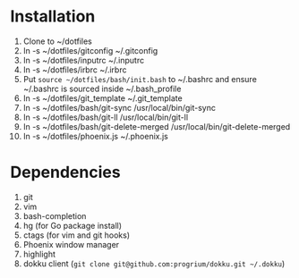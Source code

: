 # Installation
1. Clone to ~/dotfiles
2. ln -s ~/dotfiles/gitconfig ~/.gitconfig
3. ln -s ~/dotfiles/inputrc ~/.inputrc
4. ln -s ~/dotfiles/irbrc ~/.irbrc
5. Put `source ~/dotfiles/bash/init.bash` to ~/.bashrc and ensure ~/.bashrc is sourced inside ~/.bash_profile
6. ln -s ~/dotfiles/git_template ~/.git_template
7. ln -s ~/dotfiles/bash/git-sync /usr/local/bin/git-sync
8. ln -s ~/dotfiles/bash/git-ll /usr/local/bin/git-ll
9. ln -s ~/dotfiles/bash/git-delete-merged /usr/local/bin/git-delete-merged
10. ln -s ~/dotfiles/phoenix.js ~/.phoenix.js

# Dependencies

1. git
2. vim
3. bash-completion
4. hg (for Go package install)
5. ctags (for vim and git hooks)
6. Phoenix window manager
7. highlight
8. dokku client (`git clone git@github.com:progrium/dokku.git ~/.dokku`)
